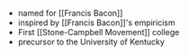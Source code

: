 - named for [[Francis Bacon]]
- inspired by [[Francis Bacon]]'s empiricism
- First [[Stone-Campbell Movement]] college
- precursor to the University of Kentucky

